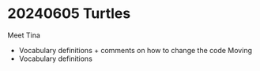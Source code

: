 
# 20240605 Turtles

Meet Tina
- Vocabulary definitions + comments on how to change the code
Moving
- Vocabulary definitions

